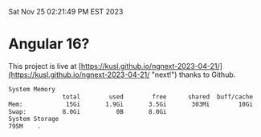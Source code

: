 Sat Nov 25 02:21:49 PM EST 2023

# Angular 16?


This project is live at [https://kusl.github.io/ngnext-2023-04-21/](https://kusl.github.io/ngnext-2023-04-21/ "next!") thanks to Github.

```bash
System Memory
               total        used        free      shared  buff/cache   available
Mem:            15Gi       1.9Gi       3.5Gi       303Mi        10Gi        13Gi
Swap:          8.0Gi          0B       8.0Gi
System Storage
795M	.

